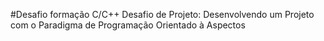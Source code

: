#Desafio formação C/C++
Desafio de Projeto: Desenvolvendo um Projeto com o Paradigma de Programação Orientado à Aspectos
